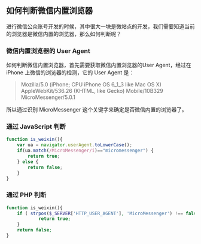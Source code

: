 如何判断微信内置浏览器
----

进行微信公众账号开发的时候，其中很大一块是微站点的开发，我们需要知道当前的浏览器是微信内置的浏览器，那么如何判断呢？

### 微信内置浏览器的 User Agent

如何判断微信内置浏览器，首先需要获取微信内置浏览器的User Agent，经过在 iPhone 上微信的浏览器的检测，它的 User Agent 是：

>Mozilla/5.0 (iPhone; CPU iPhone OS 6_1_3 like Mac OS X) AppleWebKit/536.26 (KHTML, like Gecko) Mobile/10B329 MicroMessenger/5.0.1

所以通过识别 MicroMessenger 这个关键字来确定是否微信内置的浏览器了。

### 通过 JavaScript 判断
```javascript
function is_weixin(){
	var ua = navigator.userAgent.toLowerCase();
	if(ua.match(/MicroMessenger/i)=="micromessenger") {
		return true;
 	} else {
		return false;
	}
}
```
### 通过 PHP 判断
```php
function is_weixin(){ 
	if ( strpos($_SERVER['HTTP_USER_AGENT'], 'MicroMessenger') !== false ) {
			return true;
	}	
	return false;
}
```
